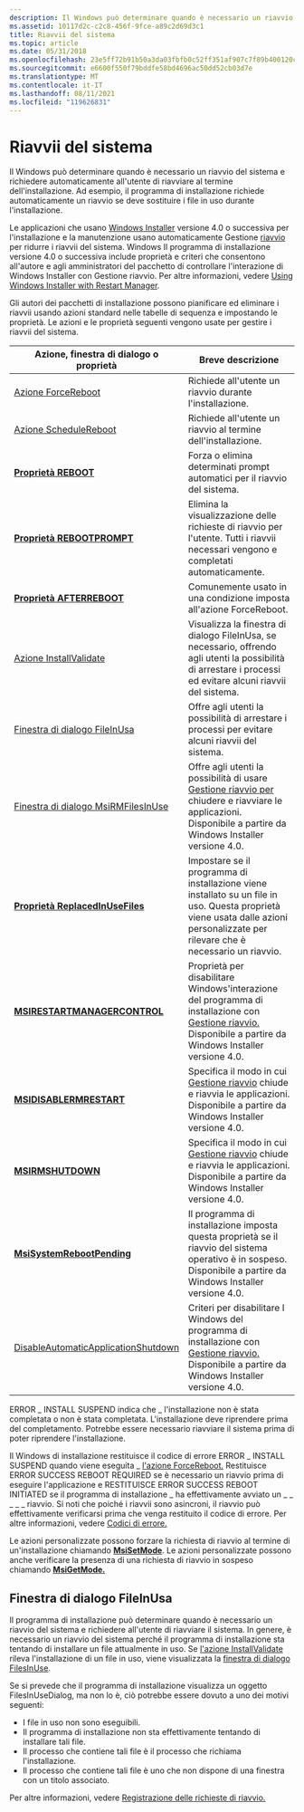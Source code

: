 ```yaml
---
description: Il Windows può determinare quando è necessario un riavvio del sistema e richiedere automaticamente all'utente di riavviare al termine dell'installazione.
ms.assetid: 10117d2c-c2c8-456f-9fce-a89c2d69d3c1
title: Riavvii del sistema
ms.topic: article
ms.date: 05/31/2018
ms.openlocfilehash: 23e5ff72b91b50a3da03fbfb0c52ff351af907c7f89b400120c463dab233f288
ms.sourcegitcommit: e6600f550f79bddfe58bd4696ac50dd52cb03d7e
ms.translationtype: MT
ms.contentlocale: it-IT
ms.lasthandoff: 08/11/2021
ms.locfileid: "119626831"
---
```

# <a name="system-reboots"></a>Riavvii del sistema

Il Windows può determinare quando è necessario un riavvio del sistema e richiedere automaticamente all'utente di riavviare al termine dell'installazione. Ad esempio, il programma di installazione richiede automaticamente un riavvio se deve sostituire i file in uso durante l'installazione.

Le applicazioni che usano [Windows Installer](windows-installer-portal.md) versione 4.0 o successiva per l'installazione e la manutenzione usano automaticamente Gestione [riavvio](../rstmgr/restart-manager-portal.md) per ridurre i riavvii del sistema. Windows Il programma di installazione versione 4.0 o successiva include proprietà e criteri che consentono all'autore e agli amministratori del pacchetto di controllare l'interazione di Windows Installer con Gestione riavvio. Per altre informazioni, vedere [Using Windows Installer with Restart Manager](using-windows-installer-with-restart-manager.md).

Gli autori dei pacchetti di installazione possono pianificare ed eliminare i riavvii usando azioni standard nelle tabelle di sequenza e impostando le proprietà. Le azioni e le proprietà seguenti vengono usate per gestire i riavvii del sistema.



| Azione, finestra di dialogo o proprietà                                                | Breve descrizione                                                                                                                                             |
|--------------------------------------------------------------------------------|---------------------------------------------------------------------------------------------------------------------------------------------------------------|
| [Azione ForceReboot](forcereboot-action.md)                                   | Richiede all'utente un riavvio durante l'installazione.                                                                                                        |
| [Azione ScheduleReboot](schedulereboot-action.md)                             | Richiede all'utente un riavvio al termine dell'installazione.                                                                                                 |
| [**Proprietà REBOOT**](reboot.md)                                              | Forza o elimina determinati prompt automatici per il riavvio del sistema.                                                                                           |
| [**Proprietà REBOOTPROMPT**](rebootprompt.md)                                  | Elimina la visualizzazione delle richieste di riavvio per l'utente. Tutti i riavvii necessari vengono e completati automaticamente.                                                           |
| [**Proprietà AFTERREBOOT**](afterreboot.md)                                    | Comunemente usato in una condizione imposta all'azione ForceReboot.                                                                                               |
| [Azione InstallValidate](installvalidate-action.md)                           | Visualizza la finestra di dialogo FileInUsa, se necessario, offrendo agli utenti la possibilità di arrestare i processi ed evitare alcuni riavvii del sistema.                              |
| [Finestra di dialogo FileInUsa](filesinuse-dialog.md)                                     | Offre agli utenti la possibilità di arrestare i processi per evitare alcuni riavvii del sistema.                                                                              |
| [Finestra di dialogo MsiRMFilesInUse](msirmfilesinuse-dialog.md)                           | Offre agli utenti la possibilità di usare [Gestione riavvio per](../rstmgr/restart-manager-portal.md) chiudere e riavviare le applicazioni. Disponibile a partire da Windows Installer versione 4.0. |
| [**Proprietà ReplacedInUseFiles**](replacedinusefiles.md)                      | Impostare se il programma di installazione viene installato su un file in uso. Questa proprietà viene usata dalle azioni personalizzate per rilevare che è necessario un riavvio.                                |
| [**MSIRESTARTMANAGERCONTROL**](msirestartmanagercontrol.md)                   | Proprietà per disabilitare Windows'interazione del programma di installazione con [Gestione riavvio.](../rstmgr/restart-manager-portal.md) Disponibile a partire da Windows Installer versione 4.0.          |
| [**MSIDISABLERMRESTART**](msidisablermrestart.md)                             | Specifica il modo in cui [Gestione riavvio](../rstmgr/restart-manager-portal.md) chiude e riavvia le applicazioni. Disponibile a partire da Windows Installer versione 4.0.                  |
| [**MSIRMSHUTDOWN**](msirmshutdown.md)                                         | Specifica il modo in cui [Gestione riavvio](../rstmgr/restart-manager-portal.md) chiude e riavvia le applicazioni. Disponibile a partire da Windows Installer versione 4.0.                  |
| [**MsiSystemRebootPending**](msisystemrebootpending.md)                       | Il programma di installazione imposta questa proprietà se il riavvio del sistema operativo è in sospeso. Disponibile a partire da Windows Installer versione 4.0.                         |
| [DisableAutomaticApplicationShutdown](disableautomaticapplicationshutdown.md) | Criteri per disabilitare l Windows del programma di installazione con [Gestione riavvio.](../rstmgr/restart-manager-portal.md) Disponibile a partire da Windows Installer versione 4.0.                |



 

ERROR \_ INSTALL SUSPEND indica che \_ l'installazione non è stata completata o non è stata completata. L'installazione deve riprendere prima del completamento. Potrebbe essere necessario riavviare il sistema prima di poter riprendere l'installazione.

Il Windows di installazione restituisce il codice di errore ERROR \_ INSTALL SUSPEND quando viene eseguita \_ [l'azione ForceReboot.](forcereboot-action.md) Restituisce ERROR SUCCESS REBOOT REQUIRED se è necessario un riavvio prima di eseguire l'applicazione e RESTITUISCE ERROR SUCCESS REBOOT INITIATED se il programma di installazione \_ ha effettivamente avviato un \_ \_ \_ \_ \_ riavvio. Si noti che poiché i riavvii sono asincroni, il riavvio può effettivamente verificarsi prima che venga restituito il codice di errore. Per altre informazioni, vedere [Codici di errore.](error-codes.md)

Le azioni personalizzate possono forzare la richiesta di riavvio al termine di un'installazione chiamando [**MsiSetMode**](/windows/desktop/api/Msiquery/nf-msiquery-msisetmode). Le azioni personalizzate possono anche verificare la presenza di una richiesta di riavvio in sospeso chiamando [**MsiGetMode.**](/windows/desktop/api/Msiquery/nf-msiquery-msigetmode)

## <a name="filesinuse-dialog"></a>Finestra di dialogo FileInUsa

Il programma di installazione può determinare quando è necessario un riavvio del sistema e richiedere all'utente di riavviare il sistema. In genere, è necessario un riavvio del sistema perché il programma di installazione sta tentando di installare un file attualmente in uso. Se [l'azione InstallValidate](installvalidate-action.md) rileva l'installazione di un file in uso, viene visualizzata la [finestra di dialogo FilesInUse](filesinuse-dialog.md).

Se si prevede che il programma di installazione visualizza un oggetto FilesInUseDialog, ma non lo è, ciò potrebbe essere dovuto a uno dei motivi seguenti:

-   I file in uso non sono eseguibili.
-   Il programma di installazione non sta effettivamente tentando di installare tali file.
-   Il processo che contiene tali file è il processo che richiama l'installazione.
-   Il processo che contiene tali file è uno che non dispone di una finestra con un titolo associato.

Per altre informazioni, vedere [Registrazione delle richieste di riavvio.](logging-of-reboot-requests.md)

 

 
